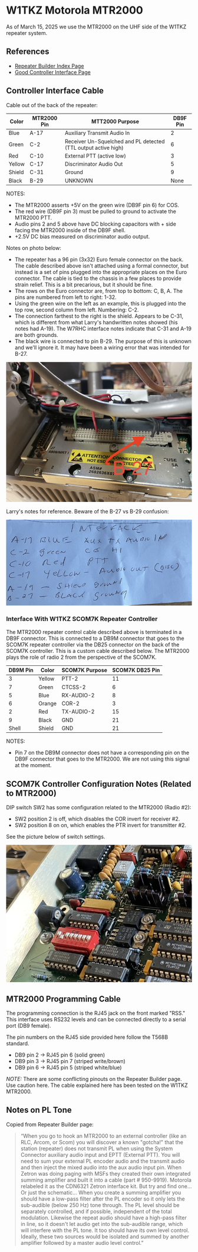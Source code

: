 W1TKZ Motorola MTR2000
======================

As of March 15, 2025 we use the MTR2000 on the UHF side of the W1TKZ 
repeater system.

## References

* [Repeater Builder Index Page](https://www.repeater-builder.com/motorola/mtr2k/mtr-index.html)
* [Good Controller Interface Page](https://www.repeater-builder.com/motorola/mtr2k/mtr-interfacing/mtr2000-interfacing.html)

## Controller Interface Cable

Cable out of the back of the repeater:

| Color  | MTR2000 Pin | MTT2000 Purpose             | DB9F Pin |
|--------|-------------|-----------------------------|----------|
| Blue   | A-17        | Auxiliary Transmit Audio In |    2     |
| Green  | C-2         | Receiver Un-Squelched and PL detected (TTL output active high) | 6  | 
| Red    | C-10        | External PTT (active low)   |    3     |
| Yellow | C-17        | Discriminator Audio Out     |    5     |
| Shield | C-31        | Ground                      |    9     |
| Black  | B-29        | UNKNOWN                     |  None    |

NOTES:
* The MTR2000 asserts +5V on the green wire (DB9F pin 6) for COS.
* The red wire (DB9F pin 3) must be pulled to ground to activate the MTR2000 PTT.
* Audio pins 2 and 5 above have DC blocking capacitors with + side facing the MTR2000
inside of the DB9F shell.
* +2.5V DC bias measured on discriminator audio output.

Notes on photo below:
* The repeater has a 96 pin (3x32) Euro female connector on the back. The cable described above isn't attached using a formal connector, but instead is a set of pins plugged into the appropriate places on the Euro connector. The cable is tied to the chassis in a few places to provide strain relief.  This is a bit precarious, but it should be fine.   
* The rows on the Euro connector are, from top to bottom: C, B, A. The pins are numbered from left to right: 1-32.
* Using the green wire on the left as an example, this is plugged into the top row, second column from left. Numbering: C-2.
* The connection farthest to the right is the shield.  Appears to be C-31, which is different from what Larry's handwritten notes showed (his notes had A-19). The W7RHC interface notes
indicate that C-31 and A-19 are both grounds.
* The black wire is connected to pin B-29. The purpose of this is unknown and we'll ignore it. It may have been a wiring error that was intended for B-27.

![System Picture](docs/IMG_1867.jpg)

Larry's notes for reference. Beware of the B-27 vs B-29 confusion:

![System Picture](docs/IMG_1860.jpg)

### Interface With W1TKZ SCOM7K Repeater Controller

The MTR2000 repeater control cable described above is terminated in a DB9F connector.
This is connected to a DB9M connector that goes to the SCOM7K repeater controller
via the DB25 connector on the back of the SCOM7K controller. This is a custom cable described
below.  The MTR2000 plays the role of radio 2 from the perspective of the 
SCOM7K.

| DB9M Pin | Color  | SCOM7K Purpose | SCOM7K DB25 Pin |
|----------|--------|----------------|-----------------|
| 3        | Yellow | PTT-2          | 11              |
| 7        | Green  | CTCSS-2        | 6               | 
| 5        | Blue   | RX-AUDIO-2     | 8               |
| 6        | Orange | COR-2          | 3               | 
| 2        | Red    | TX-AUDIO-2     | 15              | 
| 9        | Black  | GND            | 21              |
| Shell    | Shield | GND            | 21              |

NOTES:
* Pin 7 on the DB9M connector does not have a corresponding pin
on the DB9F connector that goes to the MTR2000. We are not using this signal
at the moment.

## SCOM7K Controller Configuration Notes (Related to MTR2000)

DIP switch SW2 has some configuration related to the MTR2000 (Radio #2):

* SW2 position 2 is off, which disables the COR invert for receiver #2. 
* SW2 position 8 on on, which enables the PTR invert for transmitter #2. 

See the picture below of switch settings.

![System Picture](docs/IMG_1891.jpg)

## MTR2000 Programming Cable

The programming connection is the RJ45 jack on the front marked "RSS." This interface uses RS232 levels and can be connected directly to a serial port (DB9 female).

The pin numbers on the RJ45 side provided here follow the T568B standard.

* DB9 pin 2 -> RJ45 pin 6 (solid green)
* DB9 pin 3 -> RJ45 pin 7 (striped write/brown)
* DB9 pin 6 -> RJ45 pin 5 (striped white/blue)

*NOTE:* There are some conflicting pinouts on the Repeater Builder page. Use caution here. The cable explained here has been tested on the W1TKZ MTR2000.

## Notes on PL Tone

Copied from Repeater Builder page: 

> “When you go to hook an MTR2000 to an external controller (like an RLC, Arcom, or Scom) you will discover a known "gotcha!" that the station (repeater) does not transmit PL when using the System Connector auxiliary audio input and EPTT (External PTT). You will need to sum your external PL encoder audio and the transmit audio and then inject the mixed audio into the aux audio input pin. When Zetron was doing paging with MSFs they created their own integrated summing amplifier and built it into a cable (part # 950-9919). Motorola relabeled it as the CDN6321 Zetron interface kit. But try and find one… Or just the schematic… When you create a summing amplifier you should have a low-pass filter after the PL encoder so it only lets the sub-audible (below 250 Hz) tone through. The PL level should be separately controlled, and if possible, independent of the total modulation. Likewise the repeat audio should have a high-pass filter in line, so it doesn't let audio get into the sub-audible range, which will interfere with the PL tone. It too should have its own level control. Ideally, these two sources would be isolated and summed by another amplifier followed by a master audio level control.”
